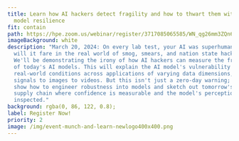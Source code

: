 ```yaml
---
title: Learn how AI hackers detect fragility and how to thwart them with AI
  model resilience
fit: contain
path: https://hpe.zoom.us/webinar/register/3717085065585/WN_qg26mm3ZQn6Wq3DzwuSapw
imageBackground: white
description: "March 20, 2024: On every lab test, your AI was superhuman. But how
  will it fare in the real world of smog, smears, and nation state hackers?
  We'll be demonstrating the irony of how AI hackers can measure the fragility
  of today's AI models. This will explain the AI model's vulnerability under
  real-world conditions across applications of varying data dimensions, from
  signals to images to videos. But this isn't just a zero-day warning; we'll
  show how to engineer robustness into models and sketch out tomorrow's AI
  supply chain where confidence is measurable and the model's perception can be
  inspected."
background: rgba(0, 86, 122, 0.8);
label: Register Now!
priority: 2
image: /img/event-munch-and-learn-newlogo400x400.png
---
```

